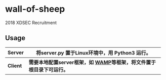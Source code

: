 # wall-of-sheep
2018 XDSEC  Recruitment
## Usage

| Server | 将server.py 置于Linux环境中，用 Python3  运行。              |
| ------ | ------------------------------------------------------------ |
| **Client** | **需要本地配置server框架，如 [WAMP](www.wampserver.com/)等框架，将文件置于根目录下可运行。** |

